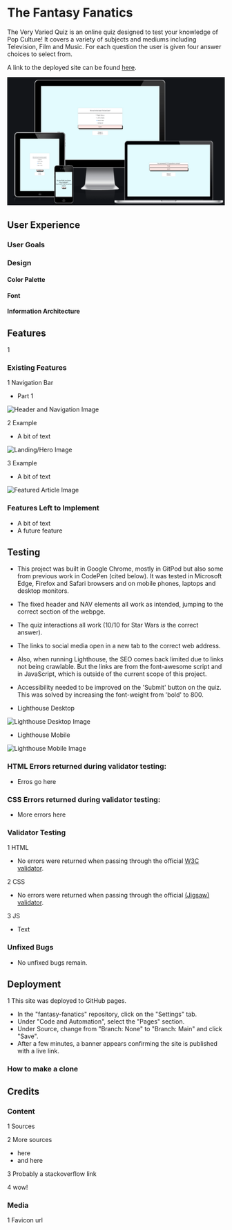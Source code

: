# The Fantasy Fanatics

The Very Varied Quiz is an online quiz designed to test your knowledge of Pop Culture! It covers a variety of subjects and mediums including Television, Film and Music. For each question the user is given four answer choices to select from.

A link to the deployed site can be found [here](https://christianlund2.github.io/very-varied-quiz/).

![Responsive Preview](./assets/images/responsive-preview.png)

## User Experience
### User Goals
### Design
#### Color Palette
#### Font
#### Information Architecture

## Features
1

### Existing Features
1 Navigation Bar 
- Part 1

![Header and Navigation Image](./assets/images/header-and-navigation-image.png)


2 Example
- A bit of text

![Landing/Hero Image](./assets/images/landing-hero-image.png)


3 Example
- A bit of text

![Featured Article Image](./assets/images/featured-article-image.png)


### Features Left to Implement
- A bit of text
- A future feature

## Testing
- This project was built in Google Chrome, mostly in GitPod but also some from previous work in CodePen (cited below). It was tested in Microsoft Edge, Firefox and Safari browsers and on mobile phones, laptops and desktop monitors. 
- The fixed header and NAV elements all work as intended, jumping to the correct section of the webpge.
- The quiz interactions all work (10/10 for Star Wars *is* the correct answer).
- The links to social media open in a new tab to the correct web address.  
- Also, when running Lighthouse, the SEO comes back limited due to links not being crawlable. But the links are from the font-awesome script and in JavaScript, which is outside of the current scope of this project.
- Accessibility needed to be improved on the 'Submit' button on the quiz. This was solved by increasing the font-weight from 'bold' to 800.

- Lighthouse Desktop

![Lighthouse Desktop Image](./assets/images/lighthouse-desktop.png)

- Lighthouse Mobile

![Lighthouse Mobile Image](./assets/images/lighthouse-mobile.png)

### HTML Errors returned during validator testing: 
- Erros go here

### CSS Errors returned during validator testing: 
- More errors here

### Validator Testing
1 HTML
- No errors were returned when passing through the official [W3C validator](https://validator.w3.org/nu/?doc=https%3A%2F%2Fchristianlund2.github.io%2Ffantasy-fanatics%2F).

2 CSS
- No errors were returned when passing through the official [(Jigsaw) validator](https://jigsaw.w3.org/css-validator/validator?uri=https%3A%2F%2Fchristianlund2.github.io%2Ffantasy-fanatics%2F&profile=css3svg&usermedium=all&warning=1&vextwarning=&lang=en).

3 JS 
 - Text

### Unfixed Bugs
- No unfixed bugs remain.

## Deployment
1 This site was deployed to GitHub pages. 
- In the "fantasy-fanatics" repository, click on the "Settings" tab.
- Under "Code and Automation", select the "Pages" section.
- Under Source, change from "Branch: None" to "Branch: Main" and click "Save".
- After a few minutes, a banner appears confirming the site is published with a live link. 

### How to make a clone


## Credits
### Content
1 Sources 

2 More sources
- here
- and here

3 Probably a stackoverflow link

4 wow!

### Media
1 Favicon url